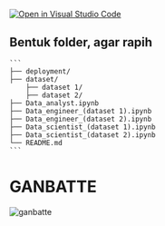 [![Open in Visual Studio Code](https://classroom.github.com/assets/open-in-vscode-2e0aaae1b6195c2367325f4f02e2d04e9abb55f0b24a779b69b11b9e10269abc.svg)](https://classroom.github.com/online_ide?assignment_repo_id=18202977&assignment_repo_type=AssignmentRepo)

## Bentuk folder, agar rapih
    ```
    ├── deployment/
    ├── dataset/
        ├── dataset 1/
        ├── dataset 2/
    ├── Data_analyst.ipynb
    ├── Data_engineer_(dataset 1).ipynb
    ├── Data_engineer_(dataset 2).ipynb
    ├── Data_scientist_(dataset 1).ipynb
    ├── Data_scientist_(dataset 2).ipynb
    └── README.md
    ```
# GANBATTE

![ganbatte](https://media.tenor.com/lmj_sfWwZQIAAAAM/ganbatte-kudasai.gif)